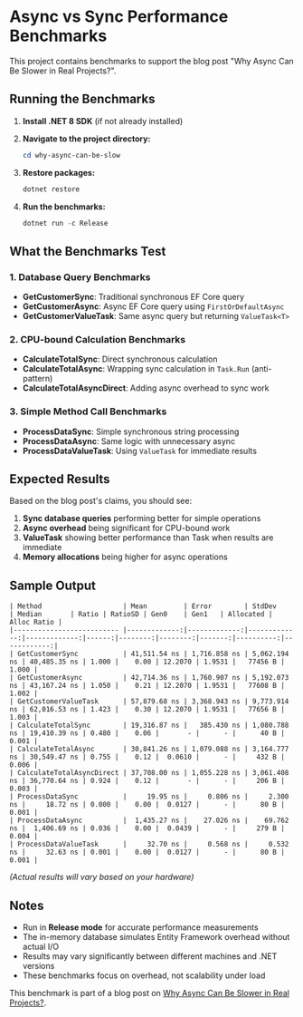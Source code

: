 # Async vs Sync Performance Benchmarks

This project contains benchmarks to support the blog post "Why Async Can Be Slower in Real Projects?".

## Running the Benchmarks

1. **Install .NET 8 SDK** (if not already installed)
2. **Navigate to the project directory:**
   ```powershell
   cd why-async-can-be-slow
   ```

3. **Restore packages:**
   ```powershell
   dotnet restore
   ```

4. **Run the benchmarks:**
   ```powershell
   dotnet run -c Release
   ```

## What the Benchmarks Test

### 1. Database Query Benchmarks
- **GetCustomerSync**: Traditional synchronous EF Core query
- **GetCustomerAsync**: Async EF Core query using `FirstOrDefaultAsync`
- **GetCustomerValueTask**: Same async query but returning `ValueTask<T>`

### 2. CPU-bound Calculation Benchmarks
- **CalculateTotalSync**: Direct synchronous calculation
- **CalculateTotalAsync**: Wrapping sync calculation in `Task.Run` (anti-pattern)
- **CalculateTotalAsyncDirect**: Adding async overhead to sync work

### 3. Simple Method Call Benchmarks
- **ProcessDataSync**: Simple synchronous string processing
- **ProcessDataAsync**: Same logic with unnecessary async
- **ProcessDataValueTask**: Using `ValueTask` for immediate results

## Expected Results

Based on the blog post's claims, you should see:

1. **Sync database queries** performing better for simple operations
2. **Async overhead** being significant for CPU-bound work
3. **ValueTask** showing better performance than Task when results are immediate
4. **Memory allocations** being higher for async operations

## Sample Output

```
| Method                    | Mean         | Error        | StdDev       | Median       | Ratio | RatioSD | Gen0    | Gen1   | Allocated | Alloc Ratio |
|-------------------------- |-------------:|-------------:|-------------:|-------------:|------:|--------:|--------:|-------:|----------:|------------:|
| GetCustomerSync           | 41,511.54 ns | 1,716.858 ns | 5,062.194 ns | 40,485.35 ns | 1.000 |    0.00 | 12.2070 | 1.9531 |   77456 B |       1.000 |
| GetCustomerAsync          | 42,714.36 ns | 1,760.907 ns | 5,192.073 ns | 43,167.24 ns | 1.050 |    0.21 | 12.2070 | 1.9531 |   77608 B |       1.002 |
| GetCustomerValueTask      | 57,879.68 ns | 3,368.943 ns | 9,773.914 ns | 62,016.53 ns | 1.423 |    0.30 | 12.2070 | 1.9531 |   77656 B |       1.003 |
| CalculateTotalSync        | 19,316.87 ns |   385.430 ns | 1,080.788 ns | 19,410.39 ns | 0.480 |    0.06 |       - |      - |      40 B |       0.001 |
| CalculateTotalAsync       | 30,841.26 ns | 1,079.088 ns | 3,164.777 ns | 30,549.47 ns | 0.755 |    0.12 |  0.0610 |      - |     432 B |       0.006 |
| CalculateTotalAsyncDirect | 37,708.00 ns | 1,055.228 ns | 3,061.408 ns | 36,770.64 ns | 0.924 |    0.12 |       - |      - |     206 B |       0.003 |
| ProcessDataSync           |     19.95 ns |     0.806 ns |     2.300 ns |     18.72 ns | 0.000 |    0.00 |  0.0127 |      - |      80 B |       0.001 |
| ProcessDataAsync          |  1,435.27 ns |    27.026 ns |    69.762 ns |  1,406.69 ns | 0.036 |    0.00 |  0.0439 |      - |     279 B |       0.004 |
| ProcessDataValueTask      |     32.70 ns |     0.568 ns |     0.532 ns |     32.63 ns | 0.001 |    0.00 |  0.0127 |      - |      80 B |       0.001 |
```

*(Actual results will vary based on your hardware)*


## Notes

- Run in **Release mode** for accurate performance measurements
- The in-memory database simulates Entity Framework overhead without actual I/O
- Results may vary significantly between different machines and .NET versions
- These benchmarks focus on overhead, not scalability under load


This benchmark is part of a blog post on [Why Async Can Be Slower in Real Projects?](https://bytecrafted.dev/csharp-async-await-scalability-vs-speed).


